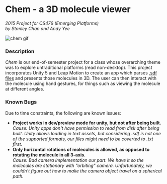 # Chem - a 3D molecule viewer
*2015 Project for CS476 (Emerging Platforms)  
by Stanley Chan and Andy Yee*  

![chem gif](https://github.com/sksea/chem/raw/master/chem.gif)

### Description
*Chem* is our end-of-semester project for a class whose overarching theme was to explore untraditional platforms (read non-desktop). This project incorporates Unity 5 and Leap Motion to create an app which parses [.sdf files](http://en.wikipedia.org/wiki/Chemical_table_file) and presents those molecules in 3D. The user can then interact with the molecule using hand gestures, for things such as viewing the molecule at different angles.

### Known Bugs
Due to time constraints, the following are known issues:
* **Project works in dev/preview mode for unity, but not after being built.**   
   *Cause: Unity apps don't have permission to read from disk after being built. Unity allows loading in text assets, but considering .sdf is not one of the supported formats, our files might need to be coverted to .txt first.*
* **Only horizontal rotations of molecules is allowed, as opposed to rotating the molecule in all 3-axis.**   
   *Cause: Bad camera implementation our part. We have it so the molecules are stationary with "orbiting" camera. Unfortunately, we couldn't figure out how to make the camera object travel on a spherical path.*
